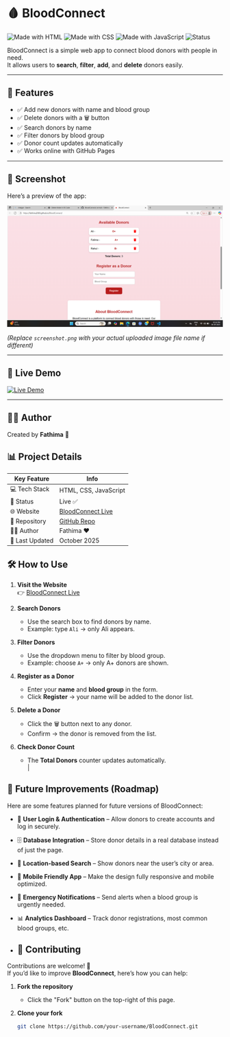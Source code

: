 # 🩸 BloodConnect

![Made with HTML](https://img.shields.io/badge/Made%20with-HTML-orange?style=for-the-badge&logo=html5)
![Made with CSS](https://img.shields.io/badge/Made%20with-CSS-blue?style=for-the-badge&logo=css3)
![Made with JavaScript](https://img.shields.io/badge/Made%20with-JavaScript-yellow?style=for-the-badge&logo=javascript)
![Status](https://img.shields.io/badge/Status-Live-brightgreen?style=for-the-badge)

BloodConnect is a simple web app to connect blood donors with people in need.  
It allows users to **search**, **filter**, **add**, and **delete** donors easily.

---

## 🚀 Features
- ✅ Add new donors with name and blood group  
- ✅ Delete donors with a 🗑️ button  
- ✅ Search donors by name  
- ✅ Filter donors by blood group  
- ✅ Donor count updates automatically  
- ✅ Works online with GitHub Pages  

---

## 📸 Screenshot
Here’s a preview of the app:

![BloodConnect Screenshot](screenshot.png)  

*(Replace `screenshot.png` with your actual uploaded image file name if different)*

---

## 🔗 Live Demo
[![Live Demo](https://img.shields.io/badge/View%20Live%20Demo-Click%20Here-brightgreen?style=for-the-badge&logo=github)](https://fathima2069.github.io/BloodConnect/)


---

## 👩‍💻 Author
Created by **Fathima** 💖  

## 📊 Project Details  

| Key Feature      | Info                                    |
|------------------|-----------------------------------------|
| 💻 Tech Stack    | HTML, CSS, JavaScript                   |
| 🚀 Status        | Live ✅                                 |
| 🌐 Website       | [BloodConnect Live](https://fathima2069.github.io/BloodConnect/) |
| 📂 Repository    | [GitHub Repo](https://github.com/fathima2069/BloodConnect) |
| 👩‍💻 Author       | Fathima ❤️                             |
| 📅 Last Updated  | October 2025

## 🛠️ How to Use

1. **Visit the Website**  
   👉 [BloodConnect Live](https://fathima2069.github.io/BloodConnect/)

2. **Search Donors**  
   - Use the search box to find donors by name.  
   - Example: type `Ali` → only Ali appears.  

3. **Filter Donors**  
   - Use the dropdown menu to filter by blood group.  
   - Example: choose `A+` → only A+ donors are shown.  

4. **Register as a Donor**  
   - Enter your **name** and **blood group** in the form.  
   - Click **Register** → your name will be added to the donor list.  

5. **Delete a Donor**  
   - Click the 🗑️ button next to any donor.  
   - Confirm → the donor is removed from the list.  

6. **Check Donor Count**  
   - The **Total Donors** counter updates automatically.  
|
## 🔮 Future Improvements (Roadmap)

Here are some features planned for future versions of BloodConnect:

- 🔐 **User Login & Authentication** – Allow donors to create accounts and log in securely.  
- 🗄️ **Database Integration** – Store donor details in a real database instead of just the page.  
- 📍 **Location-based Search** – Show donors near the user’s city or area.  
- 📲 **Mobile Friendly App** – Make the design fully responsive and mobile optimized.  
- 📢 **Emergency Notifications** – Send alerts when a blood group is urgently needed.  
- 📊 **Analytics Dashboard** – Track donor registrations, most common blood groups, etc.

- ## 🤝 Contributing

Contributions are welcome! 🎉  
If you’d like to improve **BloodConnect**, here’s how you can help:

1. **Fork the repository**  
   - Click the "Fork" button on the top-right of this page.

2. **Clone your fork**  
   ```bash
   git clone https://github.com/your-username/BloodConnect.git



